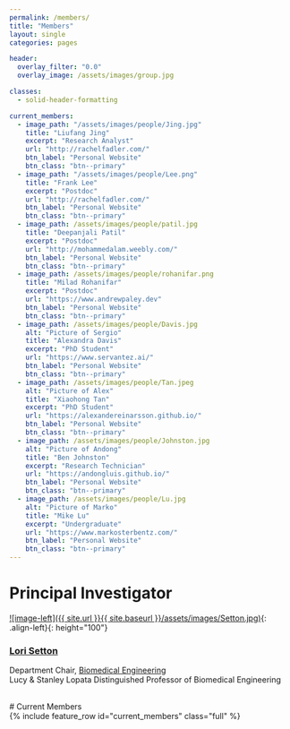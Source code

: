 ```yaml
---
permalink: /members/
title: "Members"
layout: single
categories: pages

header:
  overlay_filter: "0.0"
  overlay_image: /assets/images/group.jpg

classes:
  - solid-header-formatting

current_members:
  - image_path: "/assets/images/people/Jing.jpg"
    title: "Liufang Jing"
    excerpt: "Research Analyst"
    url: "http://rachelfadler.com/"
    btn_label: "Personal Website"
    btn_class: "btn--primary"
  - image_path: "/assets/images/people/Lee.png"
    title: "Frank Lee"
    excerpt: "Postdoc"
    url: "http://rachelfadler.com/"
    btn_label: "Personal Website"
    btn_class: "btn--primary"
  - image_path: /assets/images/people/patil.jpg
    title: "Deepanjali Patil"
    excerpt: "Postdoc"
    url: "http://mohammedalam.weebly.com/"
    btn_label: "Personal Website"
    btn_class: "btn--primary"
  - image_path: /assets/images/people/rohanifar.png
    title: "Milad Rohanifar"
    excerpt: "Postdoc"
    url: "https://www.andrewpaley.dev"
    btn_label: "Personal Website"
    btn_class: "btn--primary"
  - image_path: /assets/images/people/Davis.jpg
    alt: "Picture of Sergio"
    title: "Alexandra Davis"
    excerpt: "PhD Student"
    url: "https://www.servantez.ai/"
    btn_label: "Personal Website"
    btn_class: "btn--primary"
  - image_path: /assets/images/people/Tan.jpeg
    alt: "Picture of Alex"
    title: "Xiaohong Tan"
    excerpt: "PhD Student"
    url: "https://alexandereinarsson.github.io/"
    btn_label: "Personal Website"
    btn_class: "btn--primary"
  - image_path: /assets/images/people/Johnston.jpg
    alt: "Picture of Andong"
    title: "Ben Johnston"
    excerpt: "Research Technician"
    url: "https://andongluis.github.io/"
    btn_label: "Personal Website"
    btn_class: "btn--primary"
  - image_path: /assets/images/people/Lu.jpg
    alt: "Picture of Marko"
    title: "Mike Lu"
    excerpt: "Undergraduate"
    url: "https://www.markosterbentz.com/"
    btn_label: "Personal Website"
    btn_class: "btn--primary"
---
```

# Principal Investigator

[![image-left]({{ site.url }}{{ site.baseurl }}/assets/images/Setton.jpg)](https://engineering.wustl.edu/faculty/Lori-Setton.html){: .align-left}{: height="100"}
### [**Lori Setton**](https://www.danforthcenter.org/our-work/principal-investigators/r-keith-slotkin/)  
Department Chair, [Biomedical Engineering](https://bme.wustl.edu/index.html)  
Lucy & Stanley Lopata Distinguished Professor of Biomedical Engineering

<a href="https://scholar.google.com/citations?user=HUxQ1TAAAAAJ&hl=en&oi=ao" itemprop="sameAs" rel="nofollow noopener noreferrer">
  <i class="fab fa-google" aria-hidden="true"></i></a>
<a href="https://orcid.org/0000-0001-5992-4206" itemprop="sameAs" rel="nofollow noopener noreferrer">
  <i class="fas fa-info-circle" aria-hidden="true" style="color:#ABC953"></i></a>
<a title='Email' href="mailto:setton@wustl.edu">
  <i class="fas fa-envelope fa-fw" style="color:#000000"></i></a>
<a title="Twitter" href="https://twitter.com/setton_lab">
  <i class="fab fa-fw fa-twitter" style="color:#00acee"></i></a>

<br>
# Current Members
<br>
{% include feature_row id="current_members" class="full" %}
